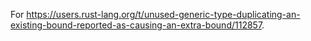 For <https://users.rust-lang.org/t/unused-generic-type-duplicating-an-existing-bound-reported-as-causing-an-extra-bound/112857>.

